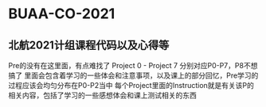 # BUAA-CO-2021
北航2021计组课程代码以及心得等
-----------
Pre的没有在这里面，有点难找了
Project 0 - Project 7 分别对应P0-P7，P8不想搞了
里面会包含着学习的一些体会和注意事项，以及课上的部分回忆，Pre学习的过程应该会均匀分布在P0-P2当中
每个Project里面的Instruction就是有关该P的相关内容，包括了学习的一些感想体会和课上测试相关的东西
